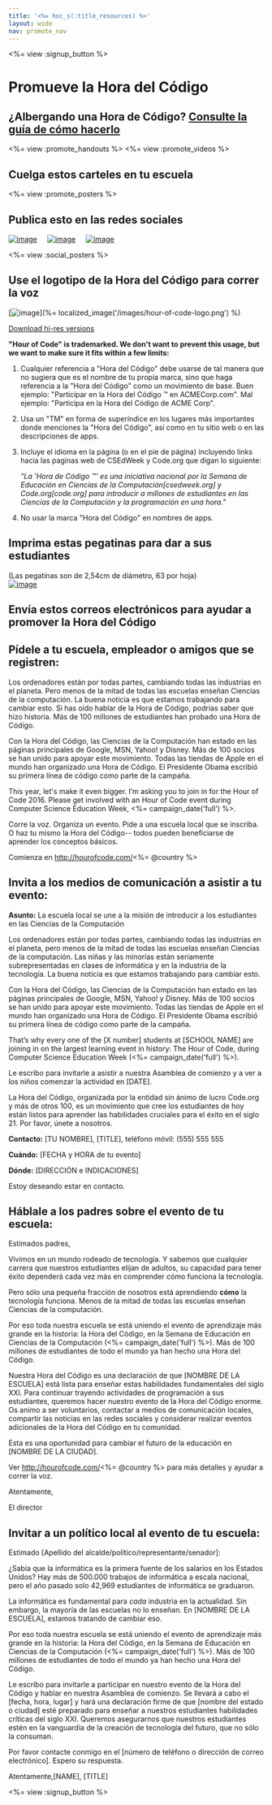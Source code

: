 ```yaml
---
title: '<%= hoc_s(:title_resources) %>'
layout: wide
nav: promote_nav
---
```

<%= view :signup_button %>

<link rel="stylesheet" type="text/css" href="/css/promote-page.css"></link>

# Promueve la Hora del Código

## ¿Albergando una Hora de Código? [Consulte la guía de cómo hacerlo](<%= resolve_url('/how-to') %>)

<%= view :promote_handouts %> <%= view :promote_videos %>

<a id="posters"></a>

## Cuelga estos carteles en tu escuela

<%= view :promote_posters %>

<a id="social"></a>

## Publica esto en las redes sociales

[![image](/images/fit-250/social-1.jpg)](/images/social-1.jpg)&nbsp;&nbsp;&nbsp;&nbsp; [![image](/images/fit-250/social-2.jpg)](/images/social-2.jpg)&nbsp;&nbsp;&nbsp;&nbsp; [![image](/images/fit-250/social-3.jpg)](/images/social-3.jpg)&nbsp;&nbsp;&nbsp;&nbsp;

<%= view :social_posters %>

<a id="logo"></a>

## Use el logotipo de la Hora del Código para correr la voz

[![image](<%= localized_image('/images/fit-200/hour-of-code-logo.png') %>)](%= localized_image('/images/hour-of-code-logo.png') %)

[Download hi-res versions](http://images.code.org/share/hour-of-code-logo.zip)

**"Hour of Code" is trademarked. We don't want to prevent this usage, but we want to make sure it fits within a few limits:**

1. Cualquier referencia a "Hora del Código" debe usarse de tal manera que no sugiera que es el nombre de tu propia marca, sino que haga referencia a la "Hora del Código" como un movimiento de base. Buen ejemplo: "Participar en la Hora del Código ™ en ACMECorp.com". Mal ejemplo: "Participa en la Hora del Código de ACME Corp".
2. Usa un "TM" en forma de superíndice en los lugares más importantes donde menciones la "Hora del Código", así como en tu sitio web o en las descripciones de apps.
3. Incluye el idioma en la página (o en el pie de página) incluyendo links hacia las paginas web de CSEdWeek y Code.org que digan lo siguiente:
    
    *"La 'Hora de Código ™' es una iniciativa nacional por la Semana de Educación en Ciencias de la Computación[csedweek.org] y Code.org[code.org] para introducir a millones de estudiantes en las Ciencias de la Computación y la programación en una hora."*

4. No usar la marca "Hora del Código" en nombres de apps.

<a id="stickers"></a>

## Imprima estas pegatinas para dar a sus estudiantes

(Las pegatinas son de 2,54cm de diámetro, 63 por hoja)  
[![image](/images/fit-250/hour-of-code-stickers.png)](/images/hour-of-code-stickers.pdf)

<a id="sample-emails"></a>

## Envía estos correos electrónicos para ayudar a promover la Hora del Código

<a id="email"></a>

## Pídele a tu escuela, empleador o amigos que se registren:

Los ordenadores están por todas partes, cambiando todas las industrias en el planeta. Pero menos de la mitad de todas las escuelas enseñan Ciencias de la computación. La buena noticia es que estamos trabajando para cambiar esto. Si has oído hablar de la Hora de Código, podrías saber que hizo historia. Más de 100 millones de estudiantes han probado una Hora de Código.

Con la Hora del Código, las Ciencias de la Computación han estado en las páginas principales de Google, MSN, Yahoo! y Disney. Más de 100 socios se han unido para apoyar este movimiento. Todas las tiendas de Apple en el mundo han organizado una Hora de Código. El Presidente Obama escribió su primera línea de código como parte de la campaña.

This year, let's make it even bigger. I’m asking you to join in for the Hour of Code 2016. Please get involved with an Hour of Code event during Computer Science Education Week, <%= campaign_date('full') %>.

Corre la voz. Organiza un evento. Pide a una escuela local que se inscriba. O haz tu mismo la Hora del Código-- todos pueden beneficiarse de aprender los conceptos básicos.

Comienza en http://hourofcode.com/<%= @country %>

<a id="media-pitch"></a>

## Invita a los medios de comunicación a asistir a tu evento:

**Asunto:** La escuela local se une a la misión de introducir a los estudiantes en las Ciencias de la Computación

Los ordenadores están por todas partes, cambiando todas las industrias en el planeta, pero menos de la mitad de todas las escuelas enseñan Ciencias de la computación. Las niñas y las minorías están seriamente subrepresentadas en clases de informática y en la industria de la tecnología. La buena noticia es que estamos trabajando para cambiar esto.

Con la Hora del Código, las Ciencias de la Computación han estado en las páginas principales de Google, MSN, Yahoo! y Disney. Más de 100 socios se han unido para apoyar este movimiento. Todas las tiendas de Apple en el mundo han organizado una Hora de Código. El Presidente Obama escribió su primera línea de código como parte de la campaña.

That’s why every one of the [X number] students at [SCHOOL NAME] are joining in on the largest learning event in history: The Hour of Code, during Computer Science Education Week (<%= campaign_date('full') %>).

Le escribo para invitarle a asistir a nuestra Asamblea de comienzo y a ver a los niños comenzar la actividad en [DATE].

La Hora del Código, organizada por la entidad sin ánimo de lucro Code.org y más de otros 100, es un movimiento que cree los estudiantes de hoy están listos para aprender las habilidades cruciales para el éxito en el siglo 21. Por favor, únete a nosotros.

**Contacto:** [TU NOMBRE], [TITLE], teléfono móvil: (555) 555 555

**Cuándo:** [FECHA y HORA de tu evento]

**Dónde:** [DIRECCIÓN e INDICACIONES]

Estoy deseando estar en contacto.

<a id="parents"></a>

## Háblale a los padres sobre el evento de tu escuela:

Estimados padres,

Vivimos en un mundo rodeado de tecnología. Y sabemos que cualquier carrera que nuestros estudiantes elijan de adultos, su capacidad para tener éxito dependerá cada vez más en comprender cómo funciona la tecnología.

Pero sólo una pequeña fracción de nosotros está aprendiendo **cómo** la tecnología funciona. Menos de la mitad de todas las escuelas enseñan Ciencias de la computación.

Por eso toda nuestra escuela se está uniendo el evento de aprendizaje más grande en la historia: la Hora del Código, en la Semana de Educación en Ciencias de la Computación (<%= campaign_date('full') %>). Más de 100 millones de estudiantes de todo el mundo ya han hecho una Hora del Código.

Nuestra Hora del Código es una declaración de que [NOMBRE DE LA ESCUELA] está lista para enseñar estas habilidades fundamentales del siglo XXI. Para continuar trayendo actividades de programación a sus estudiantes, queremos hacer nuestro evento de la Hora del Código enorme. Os animo a ser voluntarios, contactar a medios de comunicación locales, compartir las noticias en las redes sociales y considerar realizar eventos adicionales de la Hora del Código en tu comunidad.

Esta es una oportunidad para cambiar el futuro de la educación en [NOMBRE DE LA CIUDAD].

Ver http://hourofcode.com/<%= @country %> para más detalles y ayudar a correr la voz.

Atentamente,

El director

<a id="politicians"></a>

## Invitar a un político local al evento de tu escuela:

Estimado [Apellido del alcalde/político/representante/senador]:

¿Sabía que la informática es la primera fuente de los salarios en los Estados Unidos? Hay más de 500.000 trabajos de informática a escala nacional, pero el año pasado solo 42,969 estudiantes de informática se graduaron.

La informática es fundamental para *cada* industria en la actualidad. Sin embargo, la mayoría de las escuelas no lo enseñan. En [NOMBRE DE LA ESCUELA], estamos tratando de cambiar eso.

Por eso toda nuestra escuela se está uniendo el evento de aprendizaje más grande en la historia: la Hora del Código, en la Semana de Educación en Ciencias de la Computación (<%= campaign_date('full') %>). Más de 100 millones de estudiantes de todo el mundo ya han hecho una Hora del Código.

Le escribo para invitarle a participar en nuestro evento de la Hora del Código y hablar en nuestra Asamblea de comienzo. Se llevará a cabo el [fecha, hora, lugar] y hará una declaración firme de que [nombre del estado o ciudad] esté preparado para enseñar a nuestros estudiantes habilidades críticas del siglo XXI. Queremos asegurarnos que nuestros estudiantes estén en la vanguardia de la creación de tecnología del futuro, que no sólo la consuman.

Por favor contacte conmigo en el [número de teléfono o dirección de correo electrónico]. Espero su respuesta.

Atentamente,[NAME], [TITLE]

<%= view :signup_button %>